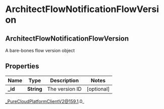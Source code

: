 # ArchitectFlowNotificationFlowVersion

## ArchitectFlowNotificationFlowVersion
A bare-bones flow version object

## Properties

|Name | Type | Description | Notes|
|------------ | ------------- | ------------- | -------------|
| **_id** | **String** | The version ID | [optional] |



_PureCloudPlatformClientV2@159.1.0_

